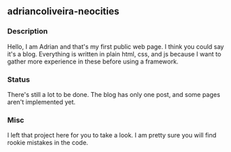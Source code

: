 ## adriancoliveira-neocities
### Description
Hello, I am Adrian and that's my first public web page. I think you could say it's a blog. Everything is written in plain html, css, and js because I want to gather more experience in these before using a framework.

### Status
There's still a lot to be done. The blog has only one post, and some pages aren't implemented yet.

### Misc
I left that project here for you to take a look. I am pretty sure you will find rookie mistakes in the code.
